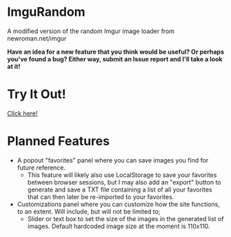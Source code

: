 # ImguRandom
A modified version of the random Imgur image loader from newroman.net/imgur

**Have an idea for a new feature that you think would be useful? Or perhaps you've found a bug? Either way, submit an Issue report and I'll take a look at it!**

# Try It Out!
[Click here!](https://tf2cutcontentwiki.github.io/ImguRandom/index.html)

# Planned Features
- A popout "favorites" panel where you can save images you find for future reference.
  - This feature will likely also use LocalStorage to save your favorites between browser sessions, but I may also add an "export" button to generate and save a TXT file containing a list of all your favorites that can then later be re-imported to your favorites.
- Customizations panel where you can customize how the site functions, to an extent. Will include, but will not be limited to;
  - Slider or text box to set the size of the images in the generated list of images. Default hardcoded image size at the moment is 110x110.
